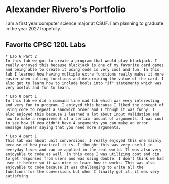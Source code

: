 
# Alexander Rivero's Portfolio

I am a first year computer science major at CSUF. I am planning to graduate in the year 2027 hopefully.

## Favorite CPSC 120L Labs

    * Lab 6 Part 2
    In this lab we got to create a program that would play blackjack. I really enjoyed this because blackjack is one of my favorite card games and being able to create it using code is very cool and fun. In this lab I learned how having multiple extra functions really makes it more easier when calling functions and determining the value of the card. I also got to learn how to include bools into "if" statements which was very useful and fun to learn.

    * Lab 8 part 1
    In this lab we did a command line mad lib which was very interesting and very fun to program. I enjoyed this because I liked the concept of using code to repeat a sandwich order and I though it was funny. I also enjoyed this because I learned a lot about Input Validation and how to make a requirement of a certain amount of arguments. I was cool to see how if you didn't have 4 arguments you can make an error message appear saying that you need more arguments.

    * Lab 4 part 1
    This lab was about unit conversions. I really enjoyed this one mainly because of how practical it is. I thought this was very useful in everyday lives and can be applied in the real world. It was also very enjoyable to code as well. In this code I was utilizing cout and cin to get responses from users and was using double. I don't think we had used it before so it was nice to learn how it works. This was also enjoyable to code because It was challenging to write all the functions for the conversions but when I finally got it, it was very satisfying.